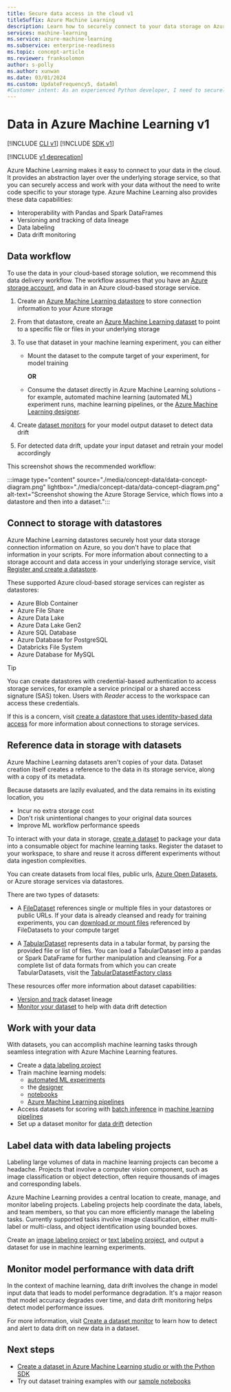 ```yaml
---
title: Secure data access in the cloud v1
titleSuffix: Azure Machine Learning
description: Learn how to securely connect to your data storage on Azure with Azure Machine Learning datastores and datasets v1
services: machine-learning
ms.service: azure-machine-learning
ms.subservice: enterprise-readiness
ms.topic: concept-article
ms.reviewer: franksolomon
author: s-polly
ms.author: xunwan
ms.date: 03/01/2024
ms.custom: UpdateFrequency5, data4ml
#Customer intent: As an experienced Python developer, I need to securely access my data in my Azure storage solutions and use it to accomplish my machine learning tasks.
---
```


# Data in Azure Machine Learning v1

[!INCLUDE [CLI v1](../includes/machine-learning-cli-v1.md)]
[!INCLUDE [SDK v1](../includes/machine-learning-sdk-v1.md)]

[!INCLUDE [v1 deprecation](../includes/sdk-v1-deprecation.md)]

Azure Machine Learning makes it easy to connect to your data in the cloud. It provides an abstraction layer over the underlying storage service, so that you can securely access and work with your data without the need to write code specific to your storage type. Azure Machine Learning also provides these data capabilities:

*    Interoperability with Pandas and Spark DataFrames
*    Versioning and tracking of data lineage
*    Data labeling
*    Data drift monitoring

## Data workflow

To use the data in your cloud-based storage solution, we recommend this data delivery workflow. The workflow assumes that you have an [Azure storage account](/azure/storage/common/storage-account-create?tabs=azure-portal), and data in an Azure cloud-based storage service.

1. Create an [Azure Machine Learning datastore](#connect-to-storage-with-datastores) to store connection information to your Azure storage

2. From that datastore, create an [Azure Machine Learning dataset](#reference-data-in-storage-with-datasets) to point to a specific file or files in your underlying storage

3. To use that dataset in your machine learning experiment, you can either
    * Mount the dataset to the compute target of your experiment, for model training

        **OR**

    * Consume the dataset directly in Azure Machine Learning solutions - for example, automated machine learning (automated ML) experiment runs, machine learning pipelines, or the [Azure Machine Learning designer](concept-designer.md).

4. Create [dataset monitors](#monitor-model-performance-with-data-drift) for your model output dataset to detect data drift

5. For detected data drift, update your input dataset and retrain your model accordingly

This screenshot shows the recommended workflow:

:::image type="content" source="./media/concept-data/data-concept-diagram.png"  lightbox="./media/concept-data/data-concept-diagram.png" alt-text="Screenshot showing the Azure Storage Service, which flows into a datastore and then into a dataset.":::

## Connect to storage with datastores

Azure Machine Learning datastores securely host your data storage connection information on Azure, so you don't have to place that information in your scripts. For more information about connecting to a storage account and data access in your underlying storage service, visit [Register and create a datastore](../how-to-access-data.md).

These supported Azure cloud-based storage services can register as datastores:

- Azure Blob Container
- Azure File Share
- Azure Data Lake
- Azure Data Lake Gen2
- Azure SQL Database
- Azure Database for PostgreSQL
- Databricks File System
- Azure Database for MySQL

>[!TIP]
> You can create datastores with credential-based authentication to access storage services, for example a service principal or a shared access signature (SAS) token. Users with *Reader* access to the workspace can access these credentials.
>
> If this is a concern, visit [create a datastore that uses identity-based data access](../how-to-identity-based-data-access.md) for more information about connections to storage services.

## Reference data in storage with datasets

Azure Machine Learning datasets aren't copies of your data. Dataset creation itself creates a reference to the data in its storage service, along with a copy of its metadata.

Because datasets are lazily evaluated, and the data remains in its existing location, you

- Incur no extra storage cost
- Don't risk unintentional changes to your original data sources
- Improve ML workflow performance speeds

To interact with your data in storage, [create a dataset](how-to-create-register-datasets.md) to package your data into a consumable object for machine learning tasks. Register the dataset to your workspace, to share and reuse it across different experiments without data ingestion complexities.

You can create datasets from local files, public urls, [Azure Open Datasets](https://azure.microsoft.com/services/open-datasets/), or Azure storage services via datastores.

There are two types of datasets:

- A [FileDataset](/python/api/azureml-core/azureml.data.file_dataset.filedataset) references single or multiple files in your datastores or public URLs. If your data is already cleansed and ready for training experiments, you can [download or mount files](how-to-train-with-datasets.md#mount-files-to-remote-compute-targets) referenced by FileDatasets to your compute target

- A [TabularDataset](/python/api/azureml-core/azureml.data.tabulardataset) represents data in a tabular format, by parsing the provided file or list of files. You can load a TabularDataset into a pandas or Spark DataFrame for further manipulation and cleansing. For a complete list of data formats from which you can create TabularDatasets, visit the [TabularDatasetFactory class](/python/api/azureml-core/azureml.data.dataset_factory.tabulardatasetfactory)

These resources offer more information about dataset capabilities:

- [Version and track](how-to-version-track-datasets.md) dataset lineage
- [Monitor your dataset](how-to-monitor-datasets.md) to help with data drift detection

## Work with your data

With datasets, you can accomplish machine learning tasks through seamless integration with Azure Machine Learning features.

- Create a [data labeling project](#label-data-with-data-labeling-projects)
- Train machine learning models:
     - [automated ML experiments](../how-to-use-automated-ml-for-ml-models.md)
     - the [designer](tutorial-designer-automobile-price-train-score.md#import-data)
     - [notebooks](how-to-train-with-datasets.md)
     - [Azure Machine Learning pipelines](how-to-create-machine-learning-pipelines.md)
- Access datasets for scoring with [batch inference](../tutorial-pipeline-batch-scoring-classification.md) in [machine learning pipelines](how-to-create-machine-learning-pipelines.md)
- Set up a dataset monitor for [data drift](#monitor-model-performance-with-data-drift) detection

## Label data with data labeling projects

Labeling large volumes of data in machine learning projects can become a headache. Projects that involve a computer vision component, such as image classification or object detection, often require thousands of images and corresponding labels.

Azure Machine Learning provides a central location to create, manage, and monitor labeling projects. Labeling projects help coordinate the data, labels, and team members, so that you can more efficiently manage the labeling tasks. Currently supported tasks involve image classification, either multi-label or multi-class, and object identification using bounded boxes.

Create an [image labeling project](../how-to-create-image-labeling-projects.md) or [text labeling project](../how-to-create-text-labeling-projects.md), and output a dataset for use in machine learning experiments.

## Monitor model performance with data drift

In the context of machine learning, data drift involves the change in model input data that leads to model performance degradation. It's a major reason that model accuracy degrades over time, and data drift monitoring helps detect model performance issues.

For more information, visit [Create a dataset monitor](how-to-monitor-datasets.md) to learn how to detect and alert to data drift on new data in a dataset.

## Next steps

- [Create a dataset in Azure Machine Learning studio or with the Python SDK](how-to-create-register-datasets.md)
- Try out dataset training examples with our [sample notebooks](https://github.com/Azure/MachineLearningNotebooks/tree/master/how-to-use-azureml/work-with-data/)
